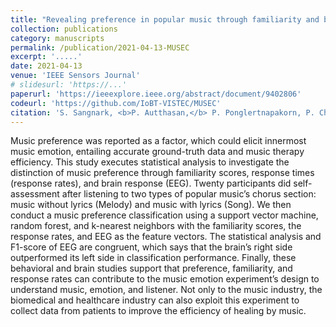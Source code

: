 ```yaml
---
title: "Revealing preference in popular music through familiarity and brain response"
collection: publications
category: manuscripts
permalink: /publication/2021-04-13-MUSEC
excerpt: '.....'
date: 2021-04-13
venue: 'IEEE Sensors Journal'
# slidesurl: 'https://...'
paperurl: 'https://ieeexplore.ieee.org/abstract/document/9402806'
codeurl: 'https://github.com/IoBT-VISTEC/MUSEC'
citation: 'S. Sangnark, <b>P. Autthasan,</b> P. Ponglertnapakorn, P. Chalekarn, T. Sudhawiyangkul, M. Trakulruangroj, S. Songsermsawad, R. Assabumrungrat, S. Amplod, K. Ounjai and T. Wilaiprasitporn, &quot;<b>Revealing Preference in Popular Music Through Familiarity and Brain Response</b>&quot; in <i>IEEE Sensors Journal,</i> vol. 21, no. 13, pp. 14931-14940, 1 July, 2021.'
---
```

Music preference was reported as a factor, which could elicit innermost music emotion, entailing accurate ground-truth data and music therapy efficiency. This study executes statistical analysis to investigate the distinction of music preference through familiarity scores, response times (response rates), and brain response (EEG). Twenty participants did self-assessment after listening to two types of popular music’s chorus section: music without lyrics (Melody) and music with lyrics (Song). We then conduct a music preference classification using a support vector machine, random forest, and k-nearest neighbors with the familiarity scores, the response rates, and EEG as the feature vectors. The statistical analysis and F1-score of EEG are congruent, which says that the brain’s right side outperformed its left side in classification performance. Finally, these behavioral and brain studies support that preference, familiarity, and response rates can contribute to the music emotion experiment’s design to understand music, emotion, and listener. Not only to the music industry, the biomedical and healthcare industry can also exploit this experiment to collect data from patients to improve the efficiency of healing by music.
